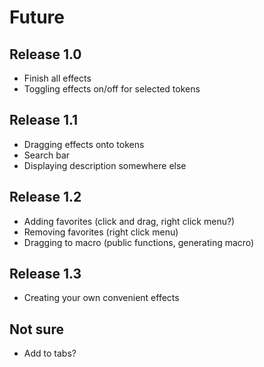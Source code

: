 # Future

## Release 1.0

- Finish all effects
- Toggling effects on/off for selected tokens

## Release 1.1

- Dragging effects onto tokens
- Search bar
- Displaying description somewhere else

## Release 1.2

- Adding favorites (click and drag, right click menu?)
- Removing favorites (right click menu)
- Dragging to macro (public functions, generating macro)

## Release 1.3

- Creating your own convenient effects

## Not sure

- Add to tabs?
